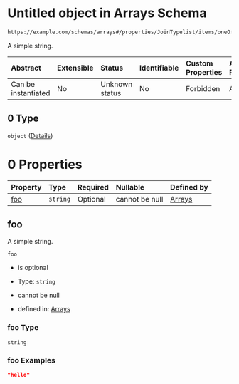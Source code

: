 # Untitled object in Arrays Schema

```txt
https://example.com/schemas/arrays#/properties/JoinTypelist/items/oneOf/0
```

A simple string.

| Abstract            | Extensible | Status         | Identifiable | Custom Properties | Additional Properties | Access Restrictions | Defined In                                                                            |
| :------------------ | :--------- | :------------- | :----------- | :---------------- | :-------------------- | :------------------ | :------------------------------------------------------------------------------------ |
| Can be instantiated | No         | Unknown status | No           | Forbidden         | Allowed               | none                | [arrays.schema.json*](../generated-schemas/arrays.schema.json "open original schema") |

## 0 Type

`object` ([Details](arrays-properties-jointypelist-items-oneof-0.md))

# 0 Properties

| Property    | Type     | Required | Nullable       | Defined by                                                                                                                                                          |
| :---------- | :------- | :------- | :------------- | :------------------------------------------------------------------------------------------------------------------------------------------------------------------ |
| [foo](#foo) | `string` | Optional | cannot be null | [Arrays](arrays-properties-jointypelist-items-oneof-0-properties-foo.md "https://example.com/schemas/arrays#/properties/JoinTypelist/items/oneOf/0/properties/foo") |

## foo

A simple string.

`foo`

*   is optional

*   Type: `string`

*   cannot be null

*   defined in: [Arrays](arrays-properties-jointypelist-items-oneof-0-properties-foo.md "https://example.com/schemas/arrays#/properties/JoinTypelist/items/oneOf/0/properties/foo")

### foo Type

`string`

### foo Examples

```json
"hello"
```
